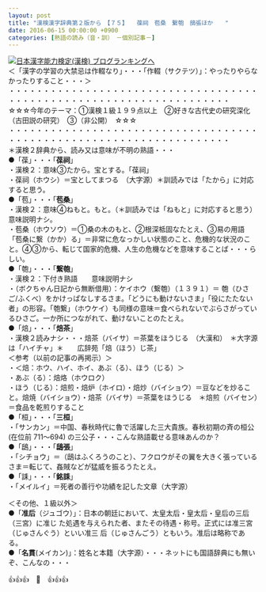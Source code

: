 ```yaml
---
layout: post
title: "漢検漢字辞典第２版から　【７５】　　葆祠　苞桑　繋匏　鴟張ほか　　"
date: 2016-06-15 00:00:00 +0900
categories: [熟語の読み（音・訓）　－個別記事－]
---
```


[![](/syuusyuu9701/assets/images/漢検漢字辞典第２版から-【７５】-葆祠-苞桑-繋匏-鴟張ほか--br_c_3028_1.gif)](http://blog.with2.net/link.php?1659096:3028 "日本漢字能力検定(漢検) ブログランキングへ")[日本漢字能力検定(漢検) ブログランキングへ](http://blog.with2.net/link.php?1659096:3028)  
＜「漢字の学習の大禁忌は作輟なり」・・・「作輟（サクテツ）」：やったりやらなかったりすること・・・＞  
・・・・・・・・・・・・・・・・・・・・・・・・・・・・・・・・・・・・・・・・・・・・・・・・・・・・・・・・・・・・・・・・・・・・  
☆☆☆今年のテーマ：①漢検１級１９９点以上　②好きな古代史の研究深化（古田説の研究）　③（非公開）　☆☆☆　　  
・・・・・・・・・・・・・・・・・・・・・・・・・・・・・・・・・・・・・・・・・・・・・・・・・・・・・・・・・・・・・・・・・・・・  
＊漢検２辞典から、読み又は意味が不明の熟語・・・  
●「葆」・・・「**葆祠**」  
・漢検２：意味③たから。宝とする。「葆祠」　  
・葆祠（ホウシ）＝宝としてまつる　（大字源）＊訓読みでは「たから」に対応すると思う。  
●「苞」・・・「**苞桑**」  
・漢検２：意味④ねもと。もと。（＊訓読みでは「ねもと」に対応すると思う）　意味説明ナシ。  
・苞桑（ホウソウ）＝①桑の木のもと、②根深柢固なたとえ、③易の用語「苞桑に繋（かか）る」＝非常に危なっかしい状態のこと、危機的な状況のこと。④③から、転じて国家的危機、人生の危機などを意味することば・・・らしい。  
●「匏」・・・「**繋匏**」  
・漢検２：下付き熟語　　意味説明ナシ  
・（ボクちゃん日記から無断借用）：ケイホウ（繋匏）（１３９１）＝ 匏（ひさご/ふくべ）をかけっぱなしするさま。「どうにも動けないさま」「役にたたない者」の形容。「匏繋」（ホウケイ）も同様の意味＝食べられないでぶらさがっているひさご。一か所につながれて、動けないことのたとえ。  
●「焙」・・・「**焙茶**」  
・漢検２読みナシ・・・焙茶（バイサ）＝茶葉をほうじる　（大漢和）　＊大字源は「ハイチャ」＊　　広辞苑「焙（ほう）じ茶」  
＜参考（以前の記事の再掲示）＞  
・＜焙：ホウ、ハイ、ホイ、あぶ（る）、ほう（じる）＞  
・あぶ（る）：焙烙（ホウロク）  
・ほう（じる）：焙煎・焙炉（ホイロ）・焙炒（バイショウ）＝豆などを炒ること。焙焼（バイショウ）・焙茶（バイサ）＝茶葉をほうじる　＊焙煎（バイセン）＝食品を乾煎りすること  
●「桓」・・・「**三桓**」  
・「サンカン」＝中国、春秋時代に魯で活躍した三大貴族。春秋初期の斉の桓公 (在位前 711～694) の三公子・・・こんな熟語載せる意味あんのか？  
●「鴟」・・・「**鴟張**」  
・「シチョウ」＝（鴟はふくろうのこと）、フクロウがその翼を大きく張っているさま＝転じて、姦賊などが猛威を振るうたとえ。  
●「誄」・・・「**銘誄**」  
・「メイルイ」＝死者の善行や功績を記した文章（大字源）  
  
＜その他、１級以外＞  
●「**准后**（ジュゴウ）」：日本の朝廷において、太皇太后・皇太后・皇后の三后（三宮）に准じ た処遇を与えられた者、またその待遇・称号。正式には准三宮（じゅさんぐう）といい准三 后（じゅさんごう）ともいう。准后は略称である。  
●「**名貫**(メイカン)」：姓名と本籍（大字源）・・・ネットにも国語辞典にも無いぞ、こんなの・・・  
  
👍👍👍　🐒　👍👍👍  
  
  
  